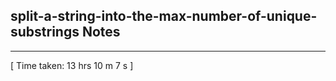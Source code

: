 <h2>split-a-string-into-the-max-number-of-unique-substrings Notes</h2><hr>[ Time taken: 13 hrs 10 m 7 s ]